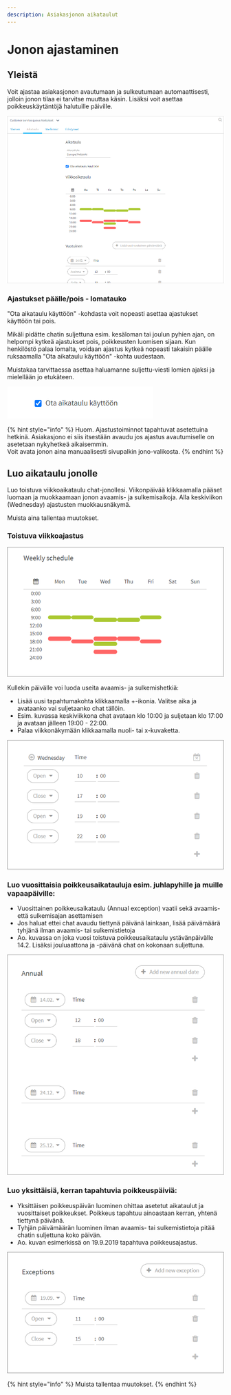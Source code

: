 ```yaml
---
description: Asiakasjonon aikataulut
---
```


# Jonon ajastaminen

## Yleistä

Voit ajastaa asiakasjonon avautumaan ja sulkeutumaan automaattisesti, jolloin jonon tilaa ei tarvitse muuttaa käsin. Lisäksi voit asettaa poikkeuskäytäntöjä halutuille päiville.

![Jonon aikatauluasetukset](../.gitbook/assets/jonon-aikataulu-schedule.png)

### Ajastukset päälle/pois - lomatauko <a id="ajastukset-paalle-pois"></a>

"Ota aikataulu käyttöön" -kohdasta voit nopeasti asettaa ajastukset käyttöön tai pois.

Mikäli pidätte chatin suljettuna esim. kesäloman tai joulun pyhien ajan, on helpompi kytkeä ajastukset pois, poikkeusten luomisen sijaan. Kun henkilöstö palaa lomalta, voidaan ajastus kytkeä nopeasti takaisin päälle ruksaamalla "Ota aikataulu käyttöön" -kohta uudestaan.

Muistakaa tarvittaessa asettaa haluamanne suljettu-viesti lomien ajaksi ja mielellään jo etukäteen.

![Ajastukset k&#xE4;yt&#xF6;ss&#xE4;/pois k&#xE4;yt&#xF6;st&#xE4;](../.gitbook/assets/ajastus-ota-aikataulu-kaeyttoeoen.png)

{% hint style="info" %}
Huom. Ajastustoiminnot tapahtuvat asetettuina hetkinä. Asiakasjono ei siis itsestään avaudu jos ajastus avautumiselle on asetetaan nykyhetkeä aikaisemmin.   
Voit avata jonon aina manuaalisesti sivupalkin jono-valikosta.
{% endhint %}

## Luo aikataulu jonolle

Luo toistuva viikkoaikataulu chat-jonollesi. Viikonpäivää klikkaamalla pääset luomaan ja muokkaamaan jonon avaamis- ja sulkemisaikoja. Alla keskiviikon \(Wednesday\) ajastusten muokkausnäkymä.

Muista aina tallentaa muutokset.

### Toistuva viikkoajastus

![Viikkoaikataulu-esimerkki](../.gitbook/assets/schedule-weekly.png)

Kullekin päivälle voi luoda useita avaamis- ja sulkemishetkiä:

* Lisää uusi tapahtumakohta klikkaamalla +-ikonia. Valitse aika ja avataanko vai suljetaanko chat tällöin.
* Esim. kuvassa keskiviikkona chat avataan klo 10:00 ja suljetaan klo 17:00 ja avataan jälleen 19:00 - 22:00.
* Palaa viikkonäkymään klikkaamalla nuoli- tai x-kuvaketta.

![P&#xE4;iv&#xE4;kohtaisten ajastusten muokkaus](../.gitbook/assets/schedule-weekly-set.png)

### Luo vuosittaisia poikkeusaikatauluja esim. juhlapyhille ja muille vapaapäiville: <a id="luo-vuosittaisia-poikkeusaikatauluja-esim-juhlapyhille-ja-muille-vapaapaiville"></a>

* Vuosittainen poikkeusaikataulu \(Annual exception\) vaatii sekä avaamis- että sulkemisajan asettamisen
* Jos haluat ettei chat avaudu tiettynä päivänä lainkaan, lisää päivämäärä tyhjänä ilman avaamis- tai sulkemistietoja
* Ao. kuvassa on joka vuosi toistuva poikkeusaikataulu ystävänpäivälle 14.2.  Lisäksi jouluaattona ja -päivänä chat on kokonaan suljettuna.

![](../.gitbook/assets/schedule-annual.png)

### Luo yksittäisiä, kerran tapahtuvia poikkeuspäiviä: <a id="luo-yksittaisia-kerran-tapahtuvia-poikkeuspaivia"></a>

* Yksittäisen poikkeuspäivän luominen ohittaa asetetut aikataulut ja vuosittaiset poikkeukset. Poikkeus tapahtuu ainoastaan kerran, yhtenä tiettynä päivänä. 
* Tyhjän päivämäärän luominen ilman avaamis- tai sulkemistietoja pitää chatin suljettuna koko päivän.
* Ao. kuvan esimerkissä on 19.9.2019 tapahtuva poikkeusajastus.

![](../.gitbook/assets/schedule-exception.png)

{% hint style="info" %}
Muista tallentaa muutokset.
{% endhint %}

